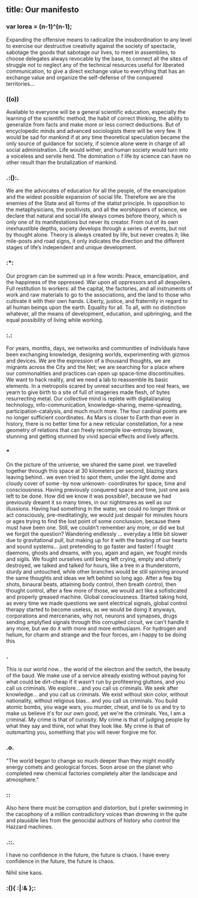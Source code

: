 title: Our manifesto
-----
 
### var lorea = (n-1)^(n-1);

Expanding the offensive means to radicalize the insubordination to any level to exercise our destructive creativity against the society of spectacle, sabotage the goods that sabotage our lives, to meet in assemblies, to choose delegates always revocable by the base, to connect all the sites of struggle not to neglect any of the technical resources useful for liberated communication, to give a direct exchange value to everything that has an exchange value and organize the self-defense of the conquered territories... 


### ((o))

Available to everyone will be a general scientific education, especially the learning of the scientific method, the habit of correct thinking, the ability to generalize from facts and make more or less correct deductions. But of encyclopedic minds and advanced sociologists there will be very few. It would be sad for mankind if at any time theoretical speculation became the only source of guidance for society, if science alone were in charge of all social administration. Life would wither, and human society would turn into a voiceless and servile herd. The domination o f life by science can have no other result than the brutalization of mankind.

### .:():.

We are the advocates of education for all the people, of the emancipation and the widest possible expansion of social life. Therefore we are the enemies of the State and all forms of the statist principle. In opposition to the metaphysicians, the positivists, and all the worshippers of science, we declare that natural and social life always comes before theory, which is only one of its manifestations but never its creator. From out of its own inexhaustible depths, society develops through a series of events, but not by thought alone. Theory is always created by life, but never creates it; like mile-posts and road signs, it only indicates the direction and the different stages of life’s independent and unique development.

### :*:

Our program can be summed up in a few words: Peace, emancipation, and the happiness of the oppressed. War upon all oppressors and all despoilers. Full restitution to workers: all the capital, the factories, and all instruments of work and raw materials to go to the associations, and the land to those who cultivate it with their own hands. Liberty, justice, and fraternity in regard to all human beings upon the earth. Equality for all. To all, with no distinction whatever, all the means of development, education, and upbringing, and the equal possibility of living while working.

### :.:

For years, months, days, we networks and communities of individuals have been exchanging knowledge, designing worlds, experimenting with gizmos and devices. We are the expression of a thousand thoughts, we are migrants across the City and the Net; we are searching for a place where our commonalities and practices can open up space-time discontinuities. We want to hack reality, and we need a lab to reassemble its basic elements. In a metropolis scared by unreal securities and too real fears, we yearn to give birth to a site of full of imageries made flesh, of bytes resurrecting metal. Our collective mind is replete with digital/analog technology, info-communication, knowledge-sharing, meme-spreading, participation-catalysis, and much much more. The four cardinal points are no longer sufficient coordinates. As Mars is closer to Earth than ever in history, there is no better time for a new reticular constellation, for a new geometry of relations that can freely recompile low-entropy bioware, stunning and getting stunned by vivid special effects and lively affects. 

### *

On the picture of the universe, we shared the same pixel. we travelled together through this space at 30 kilometers per second, blazing stars leaving behind.. we even tried to spot them, under the light dome and cloudy cover of some -by now unknown- coordinates for space, time and consciousness. Having previously conquered space and time, just one axis left to be done. How did we know it was possible?, because we had previously dreamt it so many times, in our nightmares as well as our illussions. Having had something in the water, we could no longer think or act consciously, pre-meditatingly, we would just despair for minutes hours or ages trying to find the lost point of some conclussion, because there must have been one. Still, we couldn't remember any more, or did we but we forgot the question? Wandering endlessly ... everyday a little bit slower due to gravitational pull, but making up for it with the beating of our hearts and sound systems... just pretending to go faster and faster! I fought daemons, ghosts and dreams, with you, again and again, we fought minds and sigils. We fought ourselves until being left crying, empty and utterly destroyed, we talked and talked for hours, like a tree in a thunderstorm, sturdy and untouched, while other branches would be still spinning around the same thoughts and ideas we left behind so long ago. After a few big shots, binaural beats, attaining body control, then breath control, then thought control, after a few more of those, we would act like a sofisticated and properly greased machine. Global consciousness. Started taking hold, as every time we made questions we sent electrical signals, global control therapy started to become useless, as we would be doing it anyways, corporations and mercenaries, why not, neurons and synapses, drugs sending amplyfied signals through this corrupted circuit, we can't handle it any more, but we do it with more and more enthusiasm. For hydrogen and helium, for charm and strange and the four forces, am i happy to be doing this 

### .

This is our world now... the world of the electron and the switch, the beauty of the baud. We make use of a service already existing without paying for what could be dirt-cheap if it wasn't run by profiteering gluttons, and you call us criminals. We explore... and you call us criminals. We seek after knowledge... and you call us criminals. We exist without skin color, without nationality, without religious bias... and you call us criminals. You build atomic bombs, you wage wars, you murder, cheat, and lie to us and try to make us believe it's for our own good, yet we're the criminals. Yes, I am a criminal. My crime is that of curiosity. My crime is that of judging people by what they say and think, not what they look like. My crime is that of outsmarting you, something that you will never forgive me for.

### .o.

"The world began to change so much deeper than they might modify energy comets and geological forces. Soon arose on the planet who completed new chemical factories completely alter the landscape and atmosphere."

### ::

Also here there must be corruption and distortion, but I prefer swimming in the cacophony of a million contradictory voices than drowning in the quite and plausible lies from the genocidal authors of history who control the Hazzard machines.

### .::.

I have no confidence in the future, the future is chaos. I have every confidence in the future, the future is chaos. 

Nihil sine kaos.

### :(){ :|:& };:
